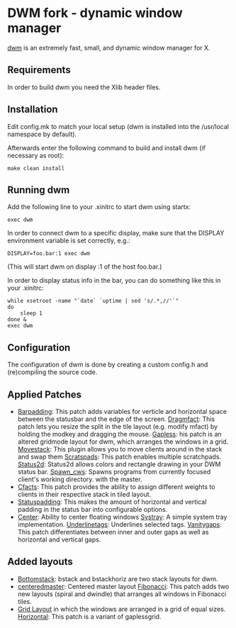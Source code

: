 # DWM fork - dynamic window manager

[dwm](dwm.suckless.org) is an extremely fast, small, and dynamic window manager for X.


## Requirements

In order to build dwm you need the Xlib header files.


## Installation

Edit config.mk to match your local setup (dwm is installed into
the /usr/local namespace by default).

Afterwards enter the following command to build and install dwm (if
necessary as root):

	make clean install


## Running dwm

Add the following line to your .xinitrc to start dwm using startx:

	exec dwm

In order to connect dwm to a specific display, make sure that
the DISPLAY environment variable is set correctly, e.g.:

	DISPLAY=foo.bar:1 exec dwm

(This will start dwm on display :1 of the host foo.bar.)

In order to display status info in the bar, you can do something
like this in your .xinitrc:

	while xsetroot -name "`date` `uptime | sed 's/.*,//'`"
	do
		sleep 1
	done &
	exec dwm


## Configuration

The configuration of dwm is done by creating a custom config.h
and (re)compiling the source code.


## Applied Patches

- [Barpadding](https://dwm.suckless.org/patches/barpadding/dwm-barpadding-6.2.diff): This patch adds variables for verticle and horizontal space between the statusbar and the edge of the screen.
  [Dragmfact](https://dwm.suckless.org/patches/dragmfact/dwm-dragmfact-6.2.diff): This patch lets you resize the split in the tile layout (e.g. modify mfact) by holding the modkey and dragging the mouse.
  [Gapless](https://dwm.suckless.org/patches/gaplessgrid/dwm-gaplessgrid-6.1.diff): his patch is an altered gridmode layout for dwm, which arranges the windows in a grid.
  [Movestack](https://dwm.suckless.org/patches/movestack/dwm-movestack-20211115-a786211.diff): This plugin allows you to move clients around in the stack and swap them
  [Scratspads](https://dwm.suckless.org/patches/scratchpads/dwm-scratchpads-20200414-728d397b.diff): This patch enables multiple scratchpads.
  [Status2d](https://dwm.suckless.org/patches/status2d/dwm-status2d-6.3.diff): Status2d allows colors and rectangle drawing in your DWM status bar.
  [Spawn_cws](https://dwm.suckless.org/patches/spawn_cwd/dwm-6.0-spawn_cwd.diff): Spawns programs from currently focused client's working directory.
with the master.
- [Cfacts](https://dwm.suckless.org/patches/cfacts/dwm-cfacts-6.2-1.diff): This patch provides the ability to assign different weights to clients in their respective stack in tiled layout.
- [Statuspadding](https://dwm.suckless.org/patches/statuspadding/dwm-statuspadding-20150524-c8e9479.diff): This makes the amount of horizontal and vertical padding in the status bar into configurable options.
- [Center](https://dwm.suckless.org/patches/center/dwm-center-20160719-56a31dc.diff): Ability to center floating windows
  [Systray](https://dwm.suckless.org/patches/systray/dwm-systray-6.3.diff): A simple system tray implementation.
  [Underlinetags](https://dwm.suckless.org/patches/underlinetags/dwm-underlinetags-6.2.diff): Underlines selected tags.
  [Vanitygaps](https://dwm.suckless.org/patches/vanitygaps/dwm-cfacts-vanitygaps-6.2.diff): This patch differentiates between inner and outer gaps as well as
horizontal and vertical gaps.

## Added layouts
- [Bottomstack](https://dwm.suckless.org/patches/bottomstack/dwm-bottomstack-6.1.diff): bstack and bstackhoriz are two stack layouts for dwm.
- [centeredmaster](https://dwm.suckless.org/patches/centeredmaster/dwm-centeredmaster-6.1.diff): Centered master layout
  [Fibonacci](https://dwm.suckless.org/patches/fibonacci/dwm-fibonacci-6.2.diff): This patch adds two new layouts (spiral and dwindle) that arranges all windows in Fibonacci tiles.
- [Grid Layout](https://dwm.suckless.org/patches/gridmode/dwm-gridmode-20170909-ceac8c9.diff) in which the windows are arranged in a grid of equal sizes.
  [Horizontal](https://dwm.suckless.org/patches/horizgrid/dwm-horizgrid-6.1.diff): This patch is a variant of gaplessgrid.

